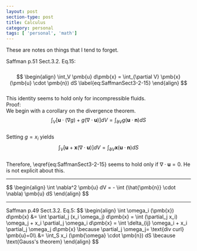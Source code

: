 ```yaml
---
layout: post
section-type: post
title: Calculus
category: personal
tags: [ 'personal', 'math']
---
```


These are notes on things that I tend to forget.

Saffman p.51 Sect.3.2. Eq.15:
<br>
<br>
$$
\begin{align}
  \int_V \pmb{u} d\pmb{x} = \int_{\partial V} \pmb{x} (\pmb{u} \cdot \pmb{n}) dS \label{eq:SaffmanSect3-2-15}
\end{align}
$$
<br>
This identity seems to hold only for incompressible fluids.
<br>
Proof:<br>
We begin with a corollary on the divergence theorem.
$$
\int_V [\pmb{u} \cdot (\nabla g) + g(\nabla \cdot \pmb{u})] dV = \int_{\partial V} g (\pmb{u} \cdot \pmb{n}) dS
$$<br>
Setting $g=x_i$ yields<br>
$$
\int_V [\pmb{u} + \pmb{x} (\nabla \cdot \pmb{u})] dV = \int_{\partial V} \pmb{x}  (\pmb{u} \cdot \pmb{n}) dS
$$<br>
Therefore, \eqref{eq:SaffmanSect3-2-15} seems to hold only if $\nabla \cdot \pmb{u}=0$. He is not explicit about this.


<hr>
$$
\begin{align}
  \int \nabla^2 \pmb{u} dV = - \int (\hat{\pmb{n}} \cdot \nabla) \pmb{u} dS 
\end{align}
$$

<hr>
Saffman p.49 Sect.3.2. Eq.5:
$$
\begin{align}
  \int \omega_i (\pmb{x}) d\pmb{x} &= \int \partial_j (x_i \omega_j) d\pmb{x} = \int (\partial_j x_i) \omega_j + x_i \partial_j \omega_i d\pmb{x}  = \int \delta_{ij} \omega_i + x_i \partial_j \omega_j d\pmb{x} \because  \partial_j \omega_j= \text{div curl} \pmb{u}=0\\
    &= \int_S x_i (\pmb{\omega} \cdot \pmb{n}) dS \because \text{Gauss's theorem}
\end{align}
$$